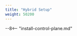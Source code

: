 ```yaml
---
title: "Hybrid Setup"
weight: 50200
---
```


<!-- include: install control plane documentation -->
--8<-- "install-control-plane.md"
